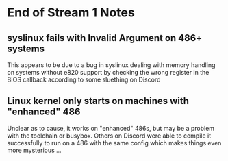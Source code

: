 # End of Stream 1 Notes

## syslinux fails with Invalid Argument on 486+ systems

This appears to be due to a bug in syslinux dealing with memory handling on systems without
e820 support by checking the wrong register in the BIOS callback according to some sluething
on Discord

## Linux kernel only starts on machines with "enhanced" 486

Unclear as to cause, it works on "enhanced" 486s, but may be a problem with the toolchain
or busybox. Others on Discord were able to compile it successfully to run on a 486 with
the same config which makes things even more mysterious ...


